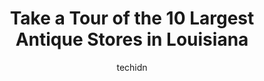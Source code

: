---
layout: ampstory
image: https://i0.wp.com/paketmu.com/wp-content/uploads/2023/06/revival-antiques-0-in-louisiana-1686368816.jpeg?resize=640,853
author: techidn
featured: false
description: Explore the diverse Antique Store scene in Louisiana, home to an incredible selection of 10 establishments catering to every taste. Whether youre in search of iconic favorites or undiscover
title: Take a Tour of the 10 Largest Antique Stores in Louisiana
cover:
   title: Take a Tour of the 10 Largest Antique Stores in Louisiana
   subtitle: RICKPATE
   background: https://paketmu.com/wp-content/uploads/2023/06/revival-antiques-0-in-louisiana-1686368816.jpeg

pages: 
 - layout: thirds
   top: <h1>#1 Denham Springs Antique Village</h1>
   bottom: "<p>So artsy and creative! This is a great example of repurposing older buildings and just how nice a town can be when people put their hearts into making it an enjoyable pla</p>"
   background: https://paketmu.com/wp-content/uploads/2023/06/revival-antiques-1-in-louisiana-1686368818.jpeg
   backgroundblur: true
 - layout: thirds
   top: <h1>#2 River Road Flea Market</h1>
   bottom: "<p>One of the last good antique stores in New Orleans. The staff was very friendly and helpful lots of good deals on Real antiques. The prices here are very reasonable</p>"
   background: https://paketmu.com/wp-content/uploads/2023/06/revival-antiques-2-in-louisiana-1686368819.jpeg
   cta:
      link: https://paketmu.com/take-a-tour-of-the-10-largest-antique-stores-in-louisiana/
      text: Take a Tour of the 10 Largest Antique Stores in Louisiana
 - layout: thirds
   top: <h1>#3 Lagniappe Antique Etc</h1>
   bottom: "<p>Large store with lots of coolAntiques. However not uncommon antiques, but priced at rare and unattainable prices. Ive been a dealer of antiques across much of the sout</p>"
   background: https://paketmu.com/wp-content/uploads/2023/06/revival-antiques-3-in-louisiana-1686368819.jpeg
   cta:
      link: https://paketmu.com/take-a-tour-of-the-10-largest-antique-stores-in-louisiana/
      text: Take a Tour of the 10 Largest Antique Stores in Louisiana
 - layout: thirds
   top: <h1>#4 Revival Antiques</h1>
   bottom: "<p>910 Alfred St, Scott, LA 70583, United States</p>"
   background: https://images.unsplash.com/photo-1609083590460-7b8cc0ca65f8?ixlib=rb-4.0.3&ixid=MnwxMjA3fDB8MHxwaG90by1wYWdlfHx8fGVufDB8fHx8&auto=format&fit=crop&w=640&h=853&q=80
   cta:
      link: https://paketmu.com/take-a-tour-of-the-10-largest-antique-stores-in-louisiana/
      text: Take a Tour of the 10 Largest Antique Stores in Louisiana
 - layout: thirds
   top: <h1>#5 4 Sisters Antiques & Etc</h1>
   bottom: "<p>21126 Plank Rd, Zachary, LA 70791, United States</p>"
   background: https://images.unsplash.com/photo-1595364397663-fca4f075d796?ixlib=rb-4.0.3&ixid=MnwxMjA3fDB8MHxwaG90by1wYWdlfHx8fGVufDB8fHx8&auto=format&fit=crop&w=640&h=853&q=80
   cta:
      link: https://paketmu.com/take-a-tour-of-the-10-largest-antique-stores-in-louisiana/
      text: Take a Tour of the 10 Largest Antique Stores in Louisiana
 - layout: thirds
   top: <h1>#6 Griffins Antiques & Main Street Market</h1>
   bottom: "<p>228 SW Main St, Bunkie, LA 71322, United States</p>"
   background: https://images.unsplash.com/photo-1496096265110-f83ad7f96608?ixlib=rb-4.0.3&ixid=MnwxMjA3fDB8MHxwaG90by1wYWdlfHx8fGVufDB8fHx8&auto=format&fit=crop&w=640&h=853&q=80
   cta:
      link: https://paketmu.com/take-a-tour-of-the-10-largest-antique-stores-in-louisiana/
      text: Take a Tour of the 10 Largest Antique Stores in Louisiana
 - layout: thirds
   top: <h1>#7 Bayou Antiques and Gifts</h1>
   bottom: "<p>17239 LA-44, Prairieville, LA 70769, United States</p>"
   background: https://images.unsplash.com/photo-1515405295579-ba7b45403062?ixlib=rb-4.0.3&ixid=MnwxMjA3fDB8MHxwaG90by1wYWdlfHx8fGVufDB8fHx8&auto=format&fit=crop&w=640&h=853&q=80
   cta:
      link: https://paketmu.com/take-a-tour-of-the-10-largest-antique-stores-in-louisiana/
      text: Take a Tour of the 10 Largest Antique Stores in Louisiana
 - layout: thirds
   middle: Continue reading...
   background: https://images.unsplash.com/photo-1608501821300-4f99e58bba77?ixlib=rb-4.0.3&ixid=MnwxMjA3fDB8MHxwaG90by1wYWdlfHx8fGVufDB8fHx8&auto=format&fit=crop&w=640&h=853&q=80
   cta:
      link: https://paketmu.com/take-a-tour-of-the-10-largest-antique-stores-in-louisiana/
      text: Take a Tour of the 10 Largest Antique Stores in Louisiana
      
---